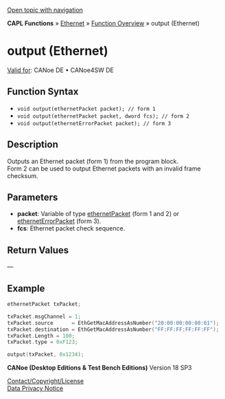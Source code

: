[Open topic with navigation](../../../../../CANoeDEFamily.htm#Topics/CAPLFunctions/IP/Functions/CAPLfunctionOutputEthernet.md)

**CAPL Functions** » [Ethernet](../CAPLEthernetStartPage.md) » [Function Overview](../CAPLfunctionsIPOverview.md) » output (Ethernet)

# output (Ethernet)

[Valid for](../../../Shared/FeatureAvailability.md): CANoe DE • CANoe4SW DE

## Function Syntax

- `void output(ethernetPacket packet); // form 1`
- `void output(ethernetPacket packet, dword fcs); // form 2`
- `void output(ethernetErrorPacket packet); // form 3`

## Description

Outputs an Ethernet packet (form 1) from the program block.  
Form 2 can be used to output Ethernet packets with an invalid frame checksum.

## Parameters

- **packet**: Variable of type [ethernetPacket](../Objects/CAPLfunctionEthernetPacket.md) (form 1 and 2) or [ethernetErrorPacket](../Objects/CAPLfunctionEthernetErrorPacket.md) (form 3).
- **fcs**: Ethernet packet check sequence.

## Return Values

—

## Example

```c
ethernetPacket txPacket;

txPacket.msgChannel = 1;
txPacket.source      = EthGetMacAddressAsNumber("20:00:00:00:00:01");
txPacket.destination = EthGetMacAddressAsNumber("FF:FF:FF:FF:FF:FF");
txPacket.Length = 100;
txPacket.type = 0xF123;

output(txPacket, 0x1234);
```

**CANoe (Desktop Editions & Test Bench Editions)** Version 18 SP3

[Contact/Copyright/License](../../../Shared/ContactCopyrightLicense.md)  
[Data Privacy Notice](https://www.vector.com/int/en/company/get-info/privacy-policy/)
